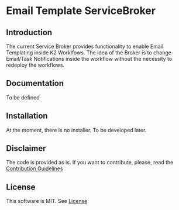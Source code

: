 # Email Template ServiceBroker

## Introduction

The current Service Broker provides functionality to enable Email Templating inside K2 Worklfows. The idea of the Broker is to change Email/Task Notifications inside the workflow without the necessity to redeploy the workflows.

## Documentation
To be defined

## Installation
At the moment, there is no installer. To be developed later.

## Disclaimer
The code is provided as is. If you want to contribute, please, read the [Contribution Guidelines](CONTRIBUTION.md)


## License
This software is MIT. See [License](LICENSE)
